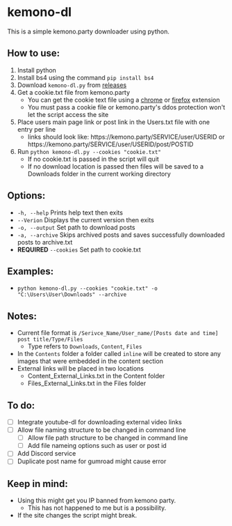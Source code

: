 # kemono-dl
This is a simple kemono.party downloader using python.

## How to use:
1. Install python
2. Install bs4 using the command ```pip install bs4``` 
3. Download ```kemono-dl.py``` from [releases](https://github.com/AplhaSlayer1964/Kemono.party-Downloader/releases)
4. Get a cookie.txt file from kemono.party 
   - You can get the cookie text file using a [chrome](https://chrome.google.com/webstore/detail/get-cookiestxt/bgaddhkoddajcdgocldbbfleckgcbcid?hl=en) or [firefox](https://addons.mozilla.org/en-US/firefox/addon/cookies-txt/) extension
   - You must pass a cookie file or kemono.party's ddos protection won't let the script access the site 
5. Place users main page link or post link in the Users.txt file with one entry per line
   - links should look like: https://<span></span>kemono.party/SERVICE/user/USERID or https://<span></span>kemono.party/SERVICE/user/USERID/post/POSTID
6. Run ```python kemono-dl.py --cookies "cookie.txt"```
   - If no cookie.txt is passed in the script will quit
   - If no download location is passed then files will be saved to a Downloads folder in the current working directory

## Options:
- ```-h, --help``` Prints help text then exits
- ```--Verion``` Displays the current version then exits
- ```-o, --output``` Set path to download posts
- ```-a, --archive``` Skips archived posts and saves successfully downloaded posts to archive.txt 
- **REQUIRED** ```--cookies``` Set path to cookie.txt 

## Examples:
- ```python kemono-dl.py --cookies "cookie.txt" -o "C:\Users\User\Downloads" --archive```

## Notes:
- Current file format is ```/Serivce_Name/User_name/[Posts date and time] post title/Type/Files```
   - Type refers to ```Downloads```, ```Content```, ```Files```
- In the ```Contents``` folder a folder called ```inline``` will be created to store any images that were embedded in the content section
- External links will be placed in two locations
  - Content_External_Links.txt in the Content folder
  - Files_External_Links.txt in the Files folder 

## To do:
- [ ] Integrate youtube-dl for downloading external video links
- [ ] Allow file naming structure to be changed in command line
   - [ ] Allow file path structure to be changed in command line
   - [ ] Add file nameing options such as user or post id
- [ ] Add Discord service
- [ ] Duplicate post name for gumroad might cause error

## Keep in mind:
- Using this might get you IP banned from kemono party.
  - This has not happened to me but is a possibility.
- If the site changes the script might break.
